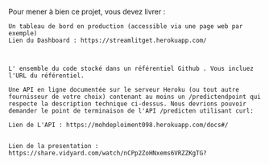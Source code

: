 Pour mener à bien ce projet, vous devez livrer :

    Un tableau de bord en production (accessible via une page web par exemple)
    Lien du Dashboard : https://streamlitget.herokuapp.com/



    L' ensemble du code stocké dans un référentiel Github . Vous incluez l'URL du référentiel.

    Une API en ligne documentée sur le serveur Heroku (ou tout autre fournisseur de votre choix) contenant au moins un /predictendpoint qui respecte la description technique ci-dessus. Nous devrions pouvoir demander le point de terminaison de l'API /predicten utilisant curl: 

    Lien de L'API : https://mohdeploiment098.herokuapp.com/docs#/


    Lien de la presentation : https://share.vidyard.com/watch/nCPp2ZoHNxems6VRZZKgTG?